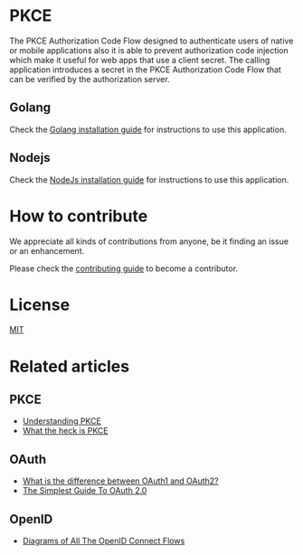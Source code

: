 # PKCE
The PKCE Authorization Code Flow designed to authenticate users of native or mobile applications also it is able to prevent authorization code injection which make it useful for web apps that use a client secret. The calling application introduces a secret in the PKCE Authorization Code Flow that can be verified by the authorization server.

## Golang
Check the [Golang installation guide](Golang/Document.md) for instructions to use this application.

## Nodejs
Check the [NodeJs installation guide](NodeJs/Document.md) for instructions to use this application.


# How to contribute

We appreciate all kinds of contributions from anyone, be it finding an issue or an enhancement.

Please check the [contributing guide](CONTRIBUTING.md) to become a contributor.

# License

[MIT](https://github.com/LoginRadius/engineering-portal/blob/master/LICENSE)

# Related articles

## PKCE
* [Understanding PKCE](https://www.loginradius.com/engineering/blog/pkce/)
* [What the heck is PKCE](https://medium.com/identity-beyond-borders/what-the-heck-is-pkce-40662e801a76)
## OAuth 
* [What is the difference between OAuth1 and OAuth2?](https://www.loginradius.com/engineering/blog/what-is-the-difference-between-oauth1-and-oauth2/)
* [The Simplest Guide To OAuth 2.0](https://medium.com/@darutk/the-simplest-guide-to-oauth-2-0-8c71bd9a15bb)
## OpenID
* [Diagrams of All The OpenID Connect Flows](https://medium.com/@darutk/diagrams-of-all-the-openid-connect-flows-6968e3990660)
